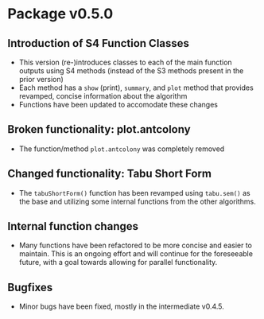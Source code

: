 # Package v0.5.0
## Introduction of S4 Function Classes
* This version (re-)introduces classes to each of the main function outputs using S4 methods (instead of the S3 methods present in the prior version)
* Each method has a `show` (print), `summary`, and `plot` method that provides revamped, concise information about the algorithm
* Functions have been updated to accomodate these changes

## Broken functionality: plot.antcolony
* The function/method `plot.antcolony` was completely removed

## Changed functionality: Tabu Short Form
* The `tabuShortForm()` function has been revamped using `tabu.sem()` as the base and utilizing some internal functions from the other algorithms.

## Internal function changes
* Many functions have been refactored to be more concise and easier to maintain. This is an ongoing effort and will continue for the foreseeable future, with a goal towards allowing for parallel functionality.

## Bugfixes
* Minor bugs have been fixed, mostly in the intermediate v0.4.5.

